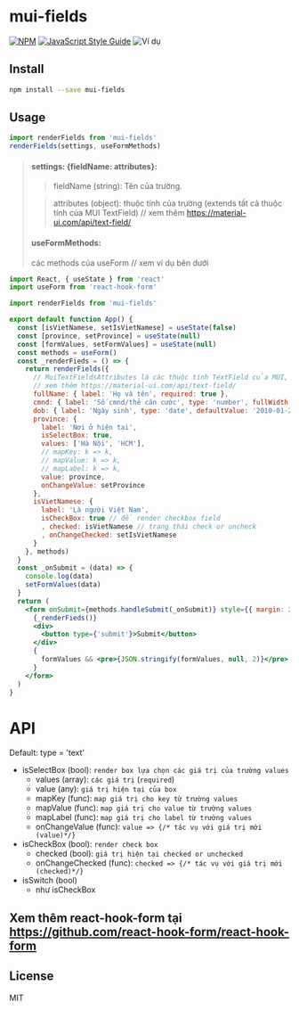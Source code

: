 # mui-fields

>

[![NPM](https://img.shields.io/npm/v/mui-fields.svg)](https://www.npmjs.com/package/mui-fields) [![JavaScript Style Guide](https://img.shields.io/badge/code_style-standard-brightgreen.svg)](https://standardjs.com)
![Ví dụ](https://img-classfunc.s3-ap-northeast-1.amazonaws.com/A%CC%89nh+chu%CC%A3p+Ma%CC%80n+hi%CC%80nh+2019-11-27+lu%CC%81c+12.17.14.png "Ví dụ")

## Install

```bash
npm install --save mui-fields
```

## Usage
```js
import renderFields from 'mui-fields'
renderFields(settings, useFormMethods)
```

> #### settings: {fieldName: attributes}:
>> fieldName (string): Tên của trường.
>
>> attributes (object): thuộc tính của trường (extends tất cả thuộc tính của MUI TextField) // xem thêm https://material-ui.com/api/text-field/
>
> #### useFormMethods:
> các methods của useForm // xem ví dụ bên dưới

```jsx
import React, { useState } from 'react'
import useForm from 'react-hook-form'

import renderFields from 'mui-fields'

export default function App() {
  const [isVietNamese, setIsVietNamese] = useState(false)
  const [province, setProvince] = useState(null)
  const [formValues, setFormValues] = useState(null)
  const methods = useForm()
  const _renderFieds = () => {
    return renderFields({
      // MuiTextFieldsAttributes là các thuộc tính TextField của MUI,
      // xem thêm https://material-ui.com/api/text-field/
      fullName: { label: 'Họ và tên', required: true },
      cmnd: { label: 'Số cmnd/thẻ căn cước', type: 'number', fullWidth: false },
      dob: { label: 'Ngày sinh', type: 'date', defaultValue: '2010-01-20', fullWidth: false },
      province: {
        label: 'Nơi ở hiện tại',
        isSelectBox: true,
        values: ['Hà Nội', 'HCM'],
        // mapKey: k => k,
        // mapValue: k => k,
        // mapLabel: k => k,
        value: province,
        onChangeValue: setProvince
      },
      isVietNamese: {
        label: 'Là người Việt Nam',
        isCheckBox: true // để render checkbox field
        , checked: isVietNamese // trạng thái check or uncheck
        , onChangeChecked: setIsVietNamese
      }
    }, methods)
  }
  const _onSubmit = (data) => {
    console.log(data)
    setFormValues(data)
  }
  return (
    <form onSubmit={methods.handleSubmit(_onSubmit)} style={{ margin: 20 }}>
      {_renderFieds()}
      <div>
        <button type={'submit'}>Submit</button>
      </div>
      {
        formValues && <pre>{JSON.stringify(formValues, null, 2)}</pre>
      }
    </form>
  )
}
```
# API
Default: type = 'text'
+ isSelectBox (bool): `render box lựa chọn các giá trị của trường values`
  - values (array): `các giá trị` (`required`)
  - value (any): `giá trị hiện tại của box`
  - mapKey (func): `map giá trị cho key từ trường values`
  - mapValue (func): `map giá trị cho value từ trường values`
  - mapLabel (func): `map giá trị cho label từ trường values`
  - onChangeValue (func): `value => {/* tác vụ với giá trị mới (value)*/}`
+ isCheckBox (bool): `render check box`
  - checked (bool): `giá trị hiện tại checked or unchecked`
  - onChangeChecked (func): `checked => {/* tác vụ với giá trị mới (checked)*/}`
+ isSwitch (bool)
  - như isCheckBox
## Xem thêm react-hook-form tại https://github.com/react-hook-form/react-hook-form
## License

MIT
